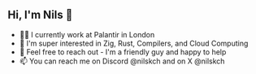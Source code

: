 ## Hi, I'm Nils 👋
- 👷‍♂️ I currently work at Palantir in London
- 🌱 I'm super interested in Zig, Rust, Compilers, and Cloud Computing
- 💬 Feel free to reach out - I'm a friendly guy and happy to help
- 📫 You can reach me on Discord @nilskch and on X @nilskch
<!--
**nilskch/nilskch** is a ✨ _special_ ✨ repository because its `README.md` (this file) appears on your GitHub profile.

Here are some ideas to get you started:

- 🔭 I’m currently working on ...
- 🌱 I’m currently learning ...
- 👯 I’m looking to collaborate on ...
- 🤔 I’m looking for help with ...
- 💬 Ask me about ...
- 📫 How to reach me: ...
- 😄 Pronouns: ...
- ⚡ Fun fact: ...
-->
